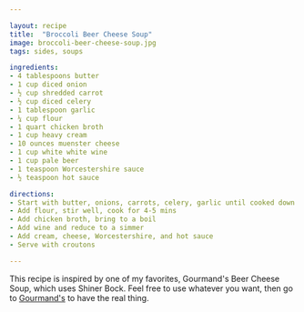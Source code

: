 ```yaml
---

layout: recipe
title:  "Broccoli Beer Cheese Soup"
image: broccoli-beer-cheese-soup.jpg
tags: sides, soups

ingredients:
- 4 tablespoons butter
- 1 cup diced onion
- ½ cup shredded carrot
- ½ cup diced celery
- 1 tablespoon garlic
- ¼ cup flour
- 1 quart chicken broth
- 1 cup heavy cream
- 10 ounces muenster cheese
- 1 cup white white wine
- 1 cup pale beer
- 1 teaspoon Worcestershire sauce
- ½ teaspoon hot sauce

directions:
- Start with butter, onions, carrots, celery, garlic until cooked down
- Add flour, stir well, cook for 4-5 mins
- Add chicken broth, bring to a boil
- Add wine and reduce to a simmer
- Add cream, cheese, Worcestershire, and hot sauce
- Serve with croutons

---
```


This recipe is inspired by one of my favorites, Gourmand's Beer Cheese Soup, which uses Shiner Bock. Feel free to use whatever you want, then go to [Gourmand's](http://lovethysandwich.com) to have the real thing.
